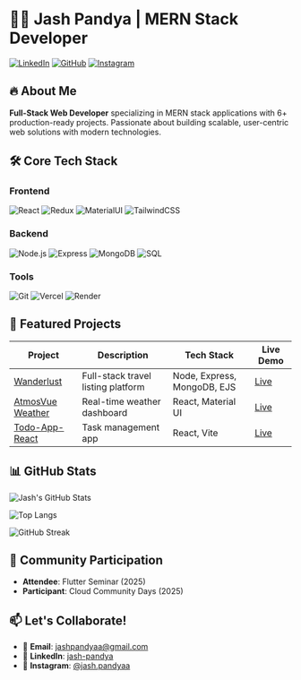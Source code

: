 # 👨‍💻 Jash Pandya | MERN Stack Developer

[![LinkedIn](https://img.shields.io/badge/LinkedIn-Connect-%230077B5?style=flat&logo=linkedin)](https://linkedin.com/in/jash-pandya)
[![GitHub](https://img.shields.io/badge/GitHub-Follow-%23181717?style=flat&logo=github)](https://github.com/jashPandyaa)
[![Instagram](https://img.shields.io/badge/Instagram-DM-%23E4405F?style=flat&logo=instagram)](https://instagram.com/jash.pandyaa)

## 🔥 About Me
**Full-Stack Web Developer** specializing in MERN stack applications with 6+ production-ready projects. Passionate about building scalable, user-centric web solutions with modern technologies.

## 🛠️ Core Tech Stack

### Frontend
![React](https://img.shields.io/badge/React-20232A?logo=react&logoColor=61DAFB)
![Redux](https://img.shields.io/badge/Redux-764ABC?logo=redux&logoColor=white)
![MaterialUI](https://img.shields.io/badge/Material%20UI-007FFF?logo=mui&logoColor=white)
![TailwindCSS](https://img.shields.io/badge/Tailwind_CSS-38B2AC?logo=tailwind-css&logoColor=white)

### Backend
![Node.js](https://img.shields.io/badge/Node.js-339933?logo=node.js&logoColor=white)
![Express](https://img.shields.io/badge/Express-000000?logo=express&logoColor=white)
![MongoDB](https://img.shields.io/badge/MongoDB-47A248?logo=mongodb&logoColor=white)
![SQL](https://img.shields.io/badge/SQL-4479A1?logo=mysql&logoColor=white)

### Tools
![Git](https://img.shields.io/badge/Git-F05032?logo=git&logoColor=white)
![Vercel](https://img.shields.io/badge/Vercel-000000?logo=vercel&logoColor=white)
![Render](https://img.shields.io/badge/Render-46E3B7?logo=render&logoColor=white)

## 🚀 Featured Projects

| Project | Description | Tech Stack | Live Demo |
|---------|-------------|------------|-----------|
| [Wanderlust](https://github.com/jashPandyaa/wanderlust-) | Full-stack travel listing platform | Node, Express, MongoDB, EJS | [Live](https://wanderlust-lwvu.onrender.com/) |
| [AtmosVue Weather](https://github.com/jashPandyaa/AtmosVue-Weather) | Real-time weather dashboard | React, Material UI | [Live](https://atmos-vue-weather.vercel.app/) |
| [Todo-App-React](https://github.com/jashPandyaa/Todo-App-React) | Task management app | React, Vite | [Live](https://todo-app-react-by-pandya.vercel.app/) |

## 📊 GitHub Stats

![Jash's GitHub Stats](https://github-readme-stats.vercel.app/api?username=jashPandyaa&show_icons=true&theme=radical&hide_border=true&count_private=true&include_all_commits=true)

![Top Langs](https://github-readme-stats.vercel.app/api/top-langs/?username=jashPandyaa&layout=compact&theme=radical&hide_border=true&exclude_repo=repo1,repo2)

![GitHub Streak](https://streak-stats.demolab.com?user=jashPandyaa&theme=radical&hide_border=true&date_format=j%20M%5B%20Y%5D)

## 🎤 Community Participation
- **Attendee**: Flutter Seminar (2025)
- **Participant**: Cloud Community Days (2025)

## 📫 Let's Collaborate!
- 📧 **Email**: jashpandyaa@gmail.com
- 💼 **LinkedIn**: [jash-pandya](https://linkedin.com/in/jash-pandya)
- 📸 **Instagram**: [@jash.pandyaa](https://instagram.com/jash.pandyaa)

